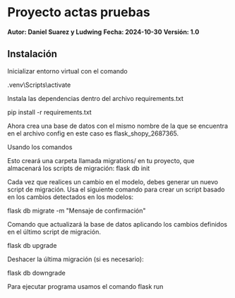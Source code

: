 # Proyecto actas pruebas

**Autor: Daniel Suarez y Ludwing**
**Fecha: 2024-10-30**
**Versión: 1.0**

## Instalación

Inicializar entorno virtual con el comando
 
.venv\Scripts\activate
 
Instala las dependencias dentro del archivo requirements.txt
 
pip install -r requirements.txt
 
Ahora crea una base de datos con el mismo nombre de la que se encuentra en el archivo config en este caso es flask_shopy_2687365.
 
Usando los comandos 
 
 Esto creará una carpeta llamada migrations/ en tu proyecto, que almacenará los scripts de migración:
flask db init
 
Cada vez que realices un cambio en el modelo, debes generar un nuevo script de migración. Usa el siguiente comando para crear un script basado en los cambios detectados en los modelos:
 
flask db migrate -m "Mensaje de confirmación"
 
Comando que actualizará la base de datos aplicando los cambios definidos en el último script de migración.
 
flask db upgrade
 
 
Deshacer la última migración (si es necesario):
 
flask db downgrade
 
 
Para ejecutar programa usamos el comando flask run